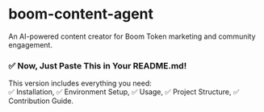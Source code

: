 # boom-content-agent
An AI-powered content creator for Boom Token marketing and community engagement.
### **✅ Now, Just Paste This in Your README.md!**  
This version includes everything you need:  
✅ Installation, ✅ Environment Setup, ✅ Usage, ✅ Project Structure, ✅ Contribution Guide.  
